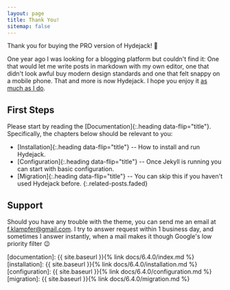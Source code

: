 ```yaml
---
layout: page
title: Thank You!
sitemap: false
---
```


Thank you for buying the PRO version of Hydejack! 🎉

One year ago I was looking for a blogging platform but couldn't find it: One that would let me write posts in markdown with my own editor, one that didn't look awful buy modern design standards and one that felt snappy on a mobile phone. That and more is now Hydejack. I hope you enjoy it [as much as I do](https://qwtel.com).

## First Steps
Please start by reading the [Documentation]{:.heading data-flip="title"}. Specifically, the chapters below should be relevant to you:

* [Installation]{:.heading data-flip="title"} -- How to install and run Hydejack.
* [Configuration]{:.heading data-flip="title"} -- Once Jekyll is running you can start with basic configuration.
* [Migration]{:.heading data-flip="title"} -- You can skip this if you haven't used Hydejack before.
{:.related-posts.faded}

## Support
Should you have any trouble with the theme, you can send me an email at [f.klampfer@gmail.com](mailto:f.klampfer@gmail.com). I try to answer request within 1 business day, and sometimes I answer instantly, when a mail makes it though Google's low priority filter 😉


[documentation]: {{ site.baseurl }}{% link docs/6.4.0/index.md %}
[installation]: {{ site.baseurl }}{% link docs/6.4.0/installation.md %}
[configuration]: {{ site.baseurl }}{% link docs/6.4.0/configuration.md %}
[migration]: {{ site.baseurl }}{% link docs/6.4.0/migration.md %}
